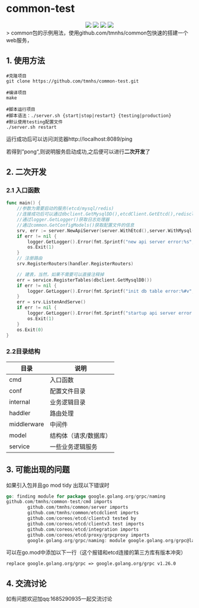 # common-test
<div align=center>
<img src="https://img.shields.io/badge/golang-1.16.5-blue"/>
<img src="https://img.shields.io/badge/gin-1.8.1-lightBlue"/>
<img src="https://img.shields.io/badge/gorm-1.23.10-red"/>
<img src="https://img.shields.io/badge/etcd-3.5-red"/>
</div>
> common包的示例用法，使用github.com/tmnhs/common包快速的搭建一个web服务，

## 1. 使用方法

```shell
#克隆项目
git clone https://github.com/tmnhs/common-test.git

#编译项目
make

#脚本运行项目
#脚本语法：./server.sh {start|stop|restart} {testing|production} 
#默认使用testing配置文件
./server.sh restart 
```

运行成功后可以访问浏览器http://localhost:8089/ping

若得到”pong“,则说明服务启动成功,之后便可以进行**二次开发**了



## 2. 二次开发

### 2.1 入口函数

```go
func main() {
    //参数为需要启动的服务(etcd/mysql/redis) 
    //连接成功后可以通过dbclient.GetMysqlDD(),etcdClient.GetEtcd(),redisclient.GetRedis()获取对应的client
    //通过logger.GetLogger()获取日志处理器
    //通过common.GetConfigModels()获取配置文件的信息
	srv, err := server.NewApiServer(server.WithEtcd(),server.WithMysql(),server.WithRedis())
	if err != nil {
		logger.GetLogger().Error(fmt.Sprintf("new api server error:%s", err.Error()))
		os.Exit(1)
	}
	// 注册路由
	srv.RegisterRouters(handler.RegisterRouters)

	// 建表，当然，如果不需要可以直接注释掉
	err = service.RegisterTables(dbclient.GetMysqlDB())
	if err != nil {
		logger.GetLogger().Error(fmt.Sprintf("init db table error:%#v", err))
	}
	err = srv.ListenAndServe()
	if err != nil {
		logger.GetLogger().Error(fmt.Sprintf("startup api server error:%v", err.Error()))
		os.Exit(1)
	}
	os.Exit(0)
}

```

### 2.2目录结构

| 目录          | 说明          |
| ----------- | ----------- |
| cmd         | 入口函数        |
| conf        | 配置文件目录      |
| internal    | 业务逻辑目录      |
| haddler     | 路由处理        |
| middlerware | 中间件         |
| model       | 结构体（请求/数据库） |
| service     | 一些业务逻辑服务    |


## 3. 可能出现的问题

如果引入包并且go mod tidy 出现以下错误时

```go
go: finding module for package google.golang.org/grpc/naming
github.com/tmnhs/common-test/cmd imports
        github.com/tmnhs/common/server imports
        github.com/tmnhs/common/etcdclient imports
        github.com/coreos/etcd/clientv3 tested by
        github.com/coreos/etcd/clientv3.test imports
        github.com/coreos/etcd/integration imports
        github.com/coreos/etcd/proxy/grpcproxy imports
        google.golang.org/grpc/naming: module google.golang.org/grpc@latest found (v1.50.1), but does not contain package google.golang.org/grpc/naming
```

可以在go.mod中添加以下一行（这个报错和etcd连接的第三方库有版本冲突）

```
replace google.golang.org/grpc => google.golang.org/grpc v1.26.0
```

## 4. 交流讨论

如有问题欢迎加qq:1685290935一起交流讨论
